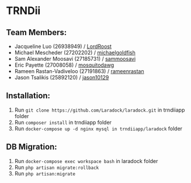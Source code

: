 # TRNDii


## Team Members:
- Jacqueline Luo (26938949) / [LordRoost](https://github.com/LordRoost)
- Michael Mescheder (27202202) / [michaelgoldfish](https://github.com/michaelgoldfish)
- Sam Alexander Moosavi (27185731) / [sammoosavi](https://github.com/sammoosavi)
- Eric Payette (27008058) / [mosquitodawg](https://github.com/mosquitodawg)
- Rameen Rastan-Vadiveloo (27191863) / [rameenrastan](https://github.com/rameenrastan)
- Jason Tsalikis (25892120) / [jason10129](https://github.com/jason10129)

## Installation:
1. Run `git clone https://github.com/Laradock/laradock.git` in trndiiapp folder
2. Run `composer install` in trndiiapp folder
3. Run `docker-compose up -d nginx mysql in trndiiapp/laradock` folder

## DB Migration:

1. Run `docker-compose exec workspace bash`  in laradock folder
2. Run `php artisan migrate:rollback`
3. Run `php artisan:migrate`
